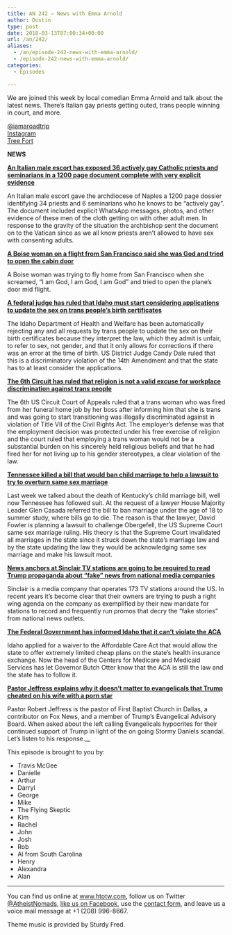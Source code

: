 ```yaml
---
title: AN 242 – News with Emma Arnold
author: Dustin
type: post
date: 2018-03-13T07:00:34+00:00
url: /an/242/
aliases:
  - /an/episode-242-news-with-emma-arnold/
  - /episode-242-news-with-emma-arnold/
categories:
  - Episodes

---
```

<div id="buzzsprout-player-10552867"></div><script src="https://www.buzzsprout.com/1983601/10552867-episode-242-news-with-emma-arnold.js?container_id=buzzsprout-player-10552867&player=small" type="text/javascript" charset="utf-8"></script>
  
We are joined this week by local comedian Emma Arnold and talk about the latest news. There&#8217;s Italian gay priests getting outed, trans people winning in court, and more.

<!--more-->

<a href="https://twitter.com/iamaroadtrip" target="_blank" rel="noopener">@iamaroadtrip</a>  
<a href="https://www.instagram.com/sleevehamster/" target="_blank" rel="noopener">Instagram</a>  
<a href="https://www.treefortmusicfest.com/" target="_blank" rel="noopener">Tree Fort</a>

**NEWS**

**<a href="http://bit.ly/an242-n1" target="_blank" rel="noopener">An Italian male escort has exposed 36 actively gay Catholic priests and seminarians in a 1200 page document complete with very explicit evidence</a>**

An Italian male escort gave the archdiocese of Naples a 1200 page dossier identifying 34 priests and 6 seminarians who he knows to be “actively gay”. The document included explicit WhatsApp messages, photos, and other evidence of these men of the cloth getting on with other adult men. In response to the gravity of the situation the archbishop sent the document on to the Vatican since as we all know priests aren’t allowed to have sex with consenting adults.

**<a href="http://bit.ly/an242-n2" target="_blank" rel="noopener">A Boise woman on a flight from San Francisco said she was God and tried to open the cabin door</a>**

A Boise woman was trying to fly home from San Francisco when she screamed, “I am God, I am God, I am God” and tried to open the plane’s door mid flight.

**<a href="http://bit.ly/an242-n3" target="_blank" rel="noopener">A federal judge has ruled that Idaho must start considering applications to update the sex on trans people&#8217;s birth certificates</a>**

The Idaho Department of Health and Welfare has been automatically rejecting any and all requests by trans people to update the sex on their birth certificates because they interpret the law, which they admit is unfair, to refer to sex, not gender, and that it only allows for corrections if there was an error at the time of birth. US District Judge Candy Dale ruled that this is a discriminatory violation of the 14th Amendment and that the state has to at least consider the applications.

**<a href="http://bit.ly/an242-n6" target="_blank" rel="noopener">The 6th Circuit has ruled that religion is not a valid excuse for workplace discrimination against trans people</a>**

The 6th US Circuit Court of Appeals ruled that a trans woman who was fired from her funeral home job by her boss after informing him that she is trans and was going to start transitioning was illegally discriminated against in violation of Title VII of the Civil Rights Act. The employer’s defense was that the employment decision was protected under his free exercise of religion and the court ruled that employing a trans woman would not be a substantial burden on his sincerely held religious beliefs and that he had fired her for not living up to his gender stereotypes, a clear violation of the law.

**<a href="http://bit.ly/an242-n4" target="_blank" rel="noopener">Tennessee killed a bill that would ban child marriage to help a lawsuit to try to overturn same sex marriage</a>**

Last week we talked about the death of Kentucky’s child marriage bill, well now Tennessee has followed suit. At the request of a lawyer House Majority Leader Glen Casada referred the bill to ban marriage under the age of 18 to summer study, where bills go to die. The reason is that the lawyer, David Fowler is planning a lawsuit to challenge Obergefell, the US Supreme Court same sex marriage ruling. His theory is that the Supreme Court invalidated all marriages in the state since it struck down the state’s marriage law and by the state updating the law they would be acknowledging same sex marriage and make his lawsuit moot.

**<a href="http://bit.ly/an242-n5" target="_blank" rel="noopener">News anchors at Sinclair TV stations are going to be required to read Trump propaganda about &#8220;fake&#8221; news from national media companies</a>**

Sinclair is a media company that operates 173 TV stations around the US. In recent years it’s become clear that their owners are trying to push a right wing agenda on the company as exemplified by their new mandate for stations to record and frequently run promos that decry the “fake stories” from national news outlets.

**<a href="http://bit.ly/an242-n7" target="_blank" rel="noopener">The Federal Government has informed Idaho that it can’t violate the ACA</a>**

Idaho applied for a waiver to the Affordable Care Act that would allow the state to offer extremely limited cheap plans on the state’s health insurance exchange. Now the head of the Centers for Medicare and Medicaid Services has let Governor Butch Otter know that the ACA is still the law and the state has to follow it.

**<a href="http://bit.ly/an242-n8" target="_blank" rel="noopener">Pastor Jeffress explains why it doesn&#8217;t matter to evangelicals that Trump cheated on his wife with a porn star</a>**

Pastor Robert Jeffress is the pastor of First Baptist Church in Dallas, a contributor on Fox News, and a member of Trump’s Evangelical Advisory Board. When asked about the left calling Evangelicals hypocrites for their continued support of Trump in light of the on going Stormy Daniels scandal. Let’s listen to his response.__

This episode is brought to you by:

* Travis McGee  
* Danielle  
* Arthur  
* Darryl  
* George  
* Mike  
* The Flying Skeptic  
* Kim  
* Rachel  
* John  
* Josh  
* Rob  
* Al from South Carolina  
* Henry  
* Alexandra  
* Alan

<hr width="500" />

You can find us online at <a href="https://www.htotw.com/" target="_blank" rel="noopener">www.htotw.com</a>, follow us on Twitter <a href="https://htotw.com/twitter" target="_blank" rel="noopener">@AtheistNomads</a>, <a href="https://htotw.com/facebook" target="_blank" rel="noopener">like us on Facebook</a>, use the [contact form](https://htotw.com/contact), and leave us a voice mail message at +1 (208) 996-8667.

Theme music is provided by Sturdy Fred.